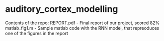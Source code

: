 # auditory_cortex_modelling

Contents of the repo:
REPORT.pdf - Final report of our project, scored 82%
matlab_fig1.m - Sample matlab code with the RNN model, that repreoduces one of the figures in the report
